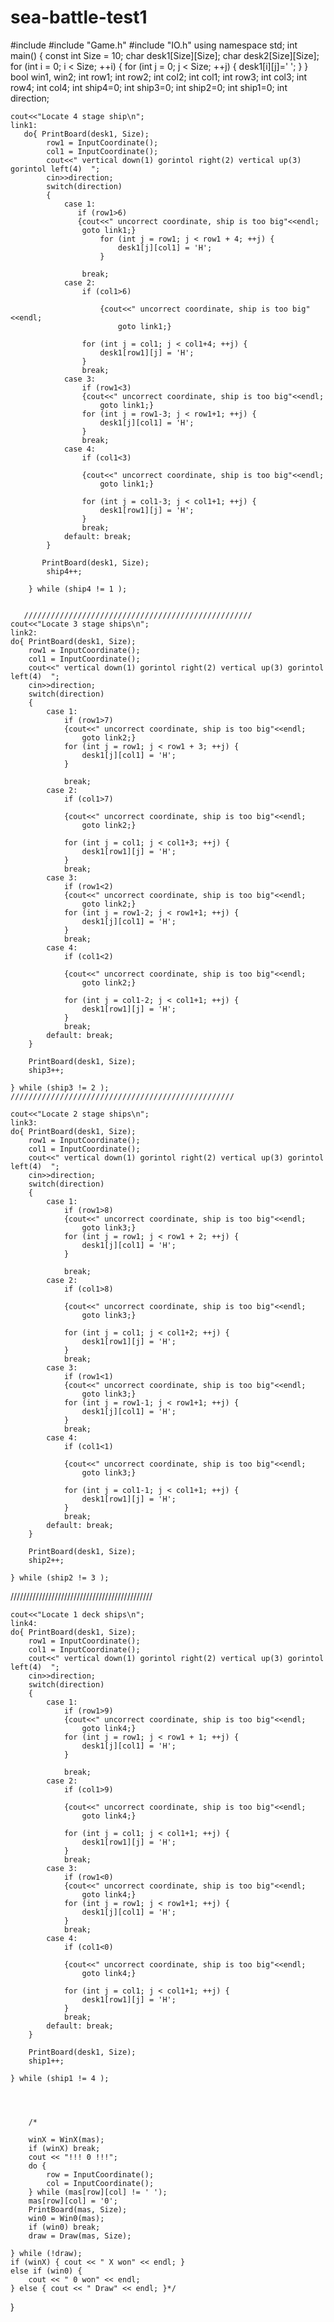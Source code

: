 # sea-battle-test1
#include <iostream>
#include "Game.h"
#include "IO.h"
using namespace std;
int main() {
    const int Size = 10;
    char desk1[Size][Size];
    char desk2[Size][Size];
    for (int i = 0; i < Size; ++i) {
        for (int j = 0; j < Size; ++j) {
            desk1[i][j]=' ';
        }
    }
    bool win1, win2;
    int row1;
    int row2;
    int col2;
  int col1;
    int row3;
    int col3;
    int row4;
    int col4;
    int ship4=0;
    int ship3=0;
    int ship2=0;
    int ship1=0;
    int direction;

    cout<<"Locate 4 stage ship\n";
    link1:
       do{ PrintBoard(desk1, Size);
            row1 = InputCoordinate();
            col1 = InputCoordinate();
            cout<<" vertical down(1) gorintol right(2) vertical up(3) gorintol left(4)  ";
            cin>>direction;
            switch(direction)
            {
                case 1:
                   if (row1>6)
                   {cout<<" uncorrect coordinate, ship is too big"<<endl;
                    goto link1;}
                        for (int j = row1; j < row1 + 4; ++j) {
                            desk1[j][col1] = 'H';
                        }

                    break;
                case 2:
                    if (col1>6)

                        {cout<<" uncorrect coordinate, ship is too big"<<endl;
                            goto link1;}

                    for (int j = col1; j < col1+4; ++j) {
                        desk1[row1][j] = 'H';
                    }
                    break;
                case 3:
                    if (row1<3)
                    {cout<<" uncorrect coordinate, ship is too big"<<endl;
                        goto link1;}
                    for (int j = row1-3; j < row1+1; ++j) {
                        desk1[j][col1] = 'H';
                    }
                    break;
                case 4:
                    if (col1<3)

                    {cout<<" uncorrect coordinate, ship is too big"<<endl;
                        goto link1;}

                    for (int j = col1-3; j < col1+1; ++j) {
                        desk1[row1][j] = 'H';
                    }
                    break;
                default: break;
            }

           PrintBoard(desk1, Size);
            ship4++;

        } while (ship4 != 1 );


       ///////////////////////////////////////////////////
    cout<<"Locate 3 stage ships\n";
    link2:
    do{ PrintBoard(desk1, Size);
        row1 = InputCoordinate();
        col1 = InputCoordinate();
        cout<<" vertical down(1) gorintol right(2) vertical up(3) gorintol left(4)  ";
        cin>>direction;
        switch(direction)
        {
            case 1:
                if (row1>7)
                {cout<<" uncorrect coordinate, ship is too big"<<endl;
                    goto link2;}
                for (int j = row1; j < row1 + 3; ++j) {
                    desk1[j][col1] = 'H';
                }

                break;
            case 2:
                if (col1>7)

                {cout<<" uncorrect coordinate, ship is too big"<<endl;
                    goto link2;}

                for (int j = col1; j < col1+3; ++j) {
                    desk1[row1][j] = 'H';
                }
                break;
            case 3:
                if (row1<2)
                {cout<<" uncorrect coordinate, ship is too big"<<endl;
                    goto link2;}
                for (int j = row1-2; j < row1+1; ++j) {
                    desk1[j][col1] = 'H';
                }
                break;
            case 4:
                if (col1<2)

                {cout<<" uncorrect coordinate, ship is too big"<<endl;
                    goto link2;}

                for (int j = col1-2; j < col1+1; ++j) {
                    desk1[row1][j] = 'H';
                }
                break;
            default: break;
        }

        PrintBoard(desk1, Size);
        ship3++;

    } while (ship3 != 2 );
    //////////////////////////////////////////////////

    cout<<"Locate 2 stage ships\n";
    link3:
    do{ PrintBoard(desk1, Size);
        row1 = InputCoordinate();
        col1 = InputCoordinate();
        cout<<" vertical down(1) gorintol right(2) vertical up(3) gorintol left(4)  ";
        cin>>direction;
        switch(direction)
        {
            case 1:
                if (row1>8)
                {cout<<" uncorrect coordinate, ship is too big"<<endl;
                    goto link3;}
                for (int j = row1; j < row1 + 2; ++j) {
                    desk1[j][col1] = 'H';
                }

                break;
            case 2:
                if (col1>8)

                {cout<<" uncorrect coordinate, ship is too big"<<endl;
                    goto link3;}

                for (int j = col1; j < col1+2; ++j) {
                    desk1[row1][j] = 'H';
                }
                break;
            case 3:
                if (row1<1)
                {cout<<" uncorrect coordinate, ship is too big"<<endl;
                    goto link3;}
                for (int j = row1-1; j < row1+1; ++j) {
                    desk1[j][col1] = 'H';
                }
                break;
            case 4:
                if (col1<1)

                {cout<<" uncorrect coordinate, ship is too big"<<endl;
                    goto link3;}

                for (int j = col1-1; j < col1+1; ++j) {
                    desk1[row1][j] = 'H';
                }
                break;
            default: break;
        }

        PrintBoard(desk1, Size);
        ship2++;

    } while (ship2 != 3 );

/////////////////////////////////////////////

    cout<<"Locate 1 deck ships\n";
    link4:
    do{ PrintBoard(desk1, Size);
        row1 = InputCoordinate();
        col1 = InputCoordinate();
        cout<<" vertical down(1) gorintol right(2) vertical up(3) gorintol left(4)  ";
        cin>>direction;
        switch(direction)
        {
            case 1:
                if (row1>9)
                {cout<<" uncorrect coordinate, ship is too big"<<endl;
                    goto link4;}
                for (int j = row1; j < row1 + 1; ++j) {
                    desk1[j][col1] = 'H';
                }

                break;
            case 2:
                if (col1>9)

                {cout<<" uncorrect coordinate, ship is too big"<<endl;
                    goto link4;}

                for (int j = col1; j < col1+1; ++j) {
                    desk1[row1][j] = 'H';
                }
                break;
            case 3:
                if (row1<0)
                {cout<<" uncorrect coordinate, ship is too big"<<endl;
                    goto link4;}
                for (int j = row1; j < row1+1; ++j) {
                    desk1[j][col1] = 'H';
                }
                break;
            case 4:
                if (col1<0)

                {cout<<" uncorrect coordinate, ship is too big"<<endl;
                    goto link4;}

                for (int j = col1; j < col1+1; ++j) {
                    desk1[row1][j] = 'H';
                }
                break;
            default: break;
        }

        PrintBoard(desk1, Size);
        ship1++;

    } while (ship1 != 4 );




        /*

        winX = WinX(mas);
        if (winX) break;
        cout << "!!! 0 !!!";
        do {
            row = InputCoordinate();
            col = InputCoordinate();
        } while (mas[row][col] != ' ');
        mas[row][col] = '0';
        PrintBoard(mas, Size);
        win0 = Win0(mas);
        if (win0) break;
        draw = Draw(mas, Size);

    } while (!draw);
    if (winX) { cout << " X won" << endl; }
    else if (win0) {
        cout << " 0 won" << endl;
    } else { cout << " Draw" << endl; }*/
}

